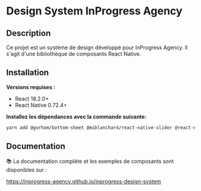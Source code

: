 # Design System InProgress Agency

## Description

Ce projet est un système de design développé pour InProgress Agency. Il s'agit d'une bibliothèque de composants React Native.

## Installation

**Versions requises :**

- React 18.2.0+
- React Native 0.72.4+

**Installez les dépendances avec la commande suivante:**

```bash
yarn add @gorhom/bottom-sheet @miblanchard/react-native-slider @react-native-clipboard/clipboard @react-native-community/datetimepicker @react-navigation/bottom-tabs @react-navigation/native date-fns dateformat deep-equal react-native-confirmation-code-field react-native-gesture-handler react-native-mask-text react-native-phone-number-input react-native-portalize react-native-reanimated react-native-safe-area-context react-native-screens react-native-svg react-native-toast-message
```

## Documentation

📚 La documentation complète et les exemples de composants sont disponibles sur :

https://inprogress-agency.github.io/inprogress-design-system

